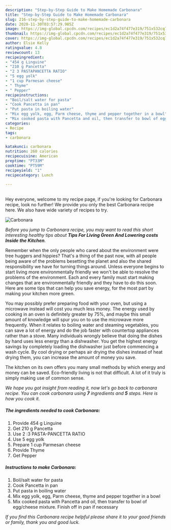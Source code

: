 ```yaml
---
description: "Step-by-Step Guide to Make Homemade Carbonara"
title: "Step-by-Step Guide to Make Homemade Carbonara"
slug: 216-step-by-step-guide-to-make-homemade-carbonara
date: 2020-11-30T03:57:29.985Z
image: https://img-global.cpcdn.com/recipes/ec1d2a74f477e319/751x532cq70/carbonara-recipe-main-photo.jpg
thumbnail: https://img-global.cpcdn.com/recipes/ec1d2a74f477e319/751x532cq70/carbonara-recipe-main-photo.jpg
cover: https://img-global.cpcdn.com/recipes/ec1d2a74f477e319/751x532cq70/carbonara-recipe-main-photo.jpg
author: Elsie Kelly
ratingvalue: 4.8
reviewcount: 13
recipeingredient:
- "454 g Linguine"
- "210 g Pancetta"
- "2 3 PASTAPANCETTA RATIO"
- "5 egg yolk"
- "1 cup Parmesan cheese"
- " Thyme"
- " Pepper"
recipeinstructions:
- "Boil/salt water for pasta"
- "Cook Pancetta in pan"
- "Put pasta in boiling water"
- "Mix egg yolk, egg, Parm cheese, thyme and pepper together in a bowl"
- "Mix cooked pasta with Pancetta and oil, then transfer to bowl of egg/cheese mixture. Finish off in pan if necessary"
categories:
- Recipe
tags:
- carbonara

katakunci: carbonara 
nutrition: 260 calories
recipecuisine: American
preptime: "PT33M"
cooktime: "PT59M"
recipeyield: "1"
recipecategory: Lunch

---
```

<br>
Hey everyone, welcome to my recipe page, if you're looking for Carbonara recipe, look no further! We provide you only the best Carbonara recipe here. We also have wide variety of recipes to try.
<br>


![Carbonara](https://img-global.cpcdn.com/recipes/ec1d2a74f477e319/751x532cq70/carbonara-recipe-main-photo.jpg)

<i>Before you jump to Carbonara recipe, you may want to read this short interesting healthy tips about 
<strong>Tips For Living Green And Lowering costs Inside the Kitchen</strong>.</i>
</br>

Remember when the only people who cared about the environment were tree huggers and hippies? That's a thing of the past now, with all people being aware of the problems besetting the planet and also the shared responsibility we have for turning things around. Unless everyone begins to start living more environmentally friendly we won't be able to resolve the problems of the environment. Each and every family must start making changes that are environmentally friendly and they have to do this soon. Here are some tips that can help you save energy, for the most part by making your kitchen more green.

You may possibly prefer preparing food with your oven, but using a microwave instead will cost you much less money. The energy used by cooking in an oven is definitely greater by 75%, and maybe this small amount of knowledge will spur you on to use the microwave more frequently. When it relates to boiling water and steaming vegetables, you can save a lot of energy and do the job faster with countertop appliances rather than a stove. Many individuals wrongly believe that doing the dishes by hand uses less energy than a dishwasher. You get the highest energy savings by completely loading the dishwasher just before commencing a wash cycle. By cool drying or perhaps air drying the dishes instead of heat drying them, you can increase the amount of money you save.

The kitchen on its own offers you many small methods by which energy and money can be saved. Eco-friendly living is not that difficult. A lot of it truly is simply making use of common sense.


<i>We hope you got insight from reading it, now let's go back to carbonara recipe. You can cook carbonara using <strong>7</strong> ingredients and <strong>5</strong> steps. Here is how you cook it.
</i>

##### The ingredients needed to cook Carbonara:

1. Provide 454 g Linguine
1. Get 210 g Pancetta
1. Use 2 :3 PASTA-PANCETTA RATIO
1. Use 5 egg yolk
1. Prepare 1 cup Parmesan cheese
1. Provide  Thyme
1. Get  Pepper


##### Instructions to make Carbonara:

1. Boil/salt water for pasta
1. Cook Pancetta in pan
1. Put pasta in boiling water
1. Mix egg yolk, egg, Parm cheese, thyme and pepper together in a bowl
1. Mix cooked pasta with Pancetta and oil, then transfer to bowl of egg/cheese mixture. Finish off in pan if necessary


<i>If you find this Carbonara recipe helpful please share it to your good friends or family, thank you and good luck.</i>
